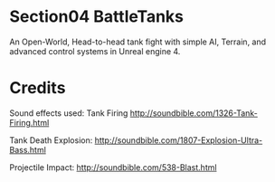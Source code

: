 # Section04 BattleTanks
An Open-World, Head-to-head tank fight with simple AI, Terrain, and advanced control systems in Unreal engine 4.

# Credits
Sound effects used:
Tank Firing
http://soundbible.com/1326-Tank-Firing.html

Tank Death Explosion:
http://soundbible.com/1807-Explosion-Ultra-Bass.html

Projectile Impact:
http://soundbible.com/538-Blast.html


